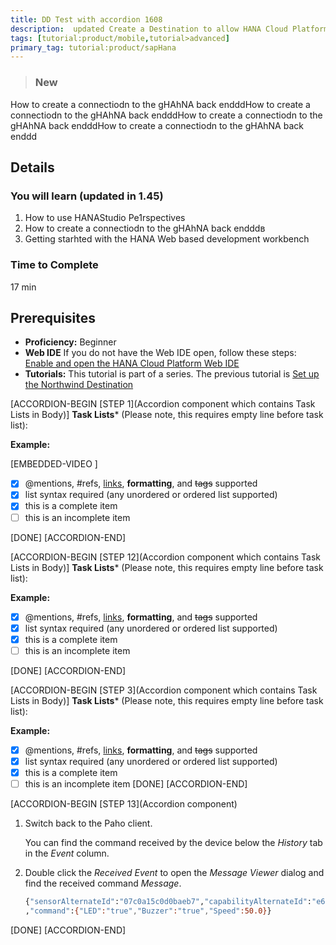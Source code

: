 ```yaml
---
title: DD Test with accordion 1608
description:  updated Create a Destination to allow HANA Cloud Platform 
tags: [tutorial:product/mobile,tutorial>advanced]
primary_tag: tutorial:product/sapHana
---
```


>### New 
How to create a connectiodn to the gHAhNA back endddHow to create a connectiodn to the gHAhNA back endddHow to create a connectiodn to the gHAhNA back endddHow to create a connectiodn to the gHAhNA back enddd
## Details
### You will learn (updated in 1.45)  
1. How to use HANAStudio Pe1rspectives
2. How to create a connectiodn to the gHAhNA back endddв
3. Getting starhted with the HANA Web based development workbench


### Time to Complete
17 min

## Prerequisites  
 - **Proficiency:** Beginner 
 - **Web IDE** If you do not have the Web IDE open, follow these steps: [Enable and open the HANA Cloud Platform Web IDE](https://go.sap.com/developer/tutorials/sapui5-webide-open-webide.html)
 - **Tutorials:** This tutorial is part of a series. The previous tutorial is [Set up the Northwind Destination](https://go.sap.com/developer/tutorials/hcp-create-destination.html)



[ACCORDION-BEGIN [STEP 1](Accordion component which contains Task Lists in Body)]
**Task Lists*** (Please note, this requires empty line before task list):

  **Example:** 
  
  [EMBEDDED-VIDEO [](https://youtu.be/G6X8mkWHT_k)]  
- [x] @mentions, #refs, [links](), **formatting**, and ~~tags~~ supported
- [x] list syntax required (any unordered or ordered list supported)
- [x] this is a complete item
- [ ] this is an incomplete item

[DONE]
[ACCORDION-END]

[ACCORDION-BEGIN [STEP 12](Accordion component which contains Task Lists in Body)]
**Task Lists*** (Please note, this requires empty line before task list):

  **Example:** 
  
- [x] @mentions, #refs, [links](), **formatting**, and ~~tags~~ supported
- [x] list syntax required (any unordered or ordered list supported)
- [x] this is a complete item
- [ ] this is an incomplete item

[DONE]
[ACCORDION-END]

[ACCORDION-BEGIN [STEP 3](Accordion component which contains Task Lists in Body)]
**Task Lists*** (Please note, this requires empty line before task list):

  **Example:** 
     
- [x] @mentions, #refs, [links](), **formatting**, and ~~tags~~ supported
- [x] list syntax required (any unordered or ordered list supported)
- [x] this is a complete item
- [ ] this is an incomplete item
[DONE]
[ACCORDION-END]

[ACCORDION-BEGIN [STEP 13](Accordion component)

1.  Switch back to the Paho client.

    You can find the command received by the device below the *History* tab in the *Event* column.

2.  Double click the *Received* *Event* to open the *Message Viewer* dialog and find the received command *Message*.

    ```bash
    {"sensorAlternateId":"07c0a15c0d0baeb7","capabilityAlternateId":"e6ae441b8820c91f"
    ,"command":{"LED":"true","Buzzer":"true","Speed":50.0}}
    ```
[DONE]
[ACCORDION-END]
